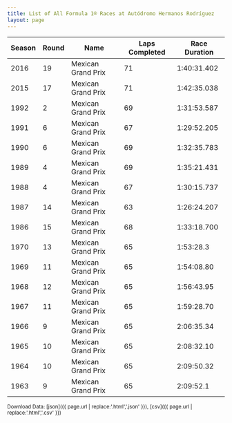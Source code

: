 ```yaml
---
title: List of All Formula 1® Races at Autódromo Hermanos Rodríguez
layout: page
---
```


| Season | Round | Name | Laps Completed | Race Duration |
|--|--|--|--|--|
| 2016 | 19 | Mexican Grand Prix | 71 | 1:40:31.402 |
| 2015 | 17 | Mexican Grand Prix | 71 | 1:42:35.038 |
| 1992 | 2 | Mexican Grand Prix | 69 | 1:31:53.587 |
| 1991 | 6 | Mexican Grand Prix | 67 | 1:29:52.205 |
| 1990 | 6 | Mexican Grand Prix | 69 | 1:32:35.783 |
| 1989 | 4 | Mexican Grand Prix | 69 | 1:35:21.431 |
| 1988 | 4 | Mexican Grand Prix | 67 | 1:30:15.737 |
| 1987 | 14 | Mexican Grand Prix | 63 | 1:26:24.207 |
| 1986 | 15 | Mexican Grand Prix | 68 | 1:33:18.700 |
| 1970 | 13 | Mexican Grand Prix | 65 | 1:53:28.3 |
| 1969 | 11 | Mexican Grand Prix | 65 | 1:54:08.80 |
| 1968 | 12 | Mexican Grand Prix | 65 | 1:56:43.95 |
| 1967 | 11 | Mexican Grand Prix | 65 | 1:59:28.70 |
| 1966 | 9 | Mexican Grand Prix | 65 | 2:06:35.34 |
| 1965 | 10 | Mexican Grand Prix | 65 | 2:08:32.10 |
| 1964 | 10 | Mexican Grand Prix | 65 | 2:09:50.32 |
| 1963 | 9 | Mexican Grand Prix | 65 | 2:09:52.1 |

<small>Download Data: [json]({{ page.url | replace:'.html','.json' }}), [csv]({{ page.url | replace:'.html','.csv' }})</small>
